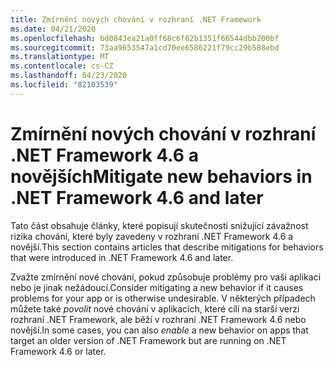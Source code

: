 ```yaml
---
title: Zmírnění nových chování v rozhraní .NET Framework
ms.date: 04/21/2020
ms.openlocfilehash: bd0843ea21a0ff68c6f02b1351f66544dbb200bf
ms.sourcegitcommit: 73aa9653547a1cd70ee6586221f79cc29b588ebd
ms.translationtype: MT
ms.contentlocale: cs-CZ
ms.lasthandoff: 04/23/2020
ms.locfileid: "82103539"
---
```

# <a name="mitigate-new-behaviors-in-net-framework-46-and-later"></a><span data-ttu-id="e5fe6-102">Zmírnění nových chování v rozhraní .NET Framework 4.6 a novějších</span><span class="sxs-lookup"><span data-stu-id="e5fe6-102">Mitigate new behaviors in .NET Framework 4.6 and later</span></span>

<span data-ttu-id="e5fe6-103">Tato část obsahuje články, které popisují skutečnosti snižující závažnost rizika chování, které byly zavedeny v rozhraní .NET Framework 4.6 a novější.</span><span class="sxs-lookup"><span data-stu-id="e5fe6-103">This section contains articles that describe mitigations for behaviors that were introduced in .NET Framework 4.6 and later.</span></span>

<span data-ttu-id="e5fe6-104">Zvažte zmírnění nové chování, pokud způsobuje problémy pro vaši aplikaci nebo je jinak nežádoucí.</span><span class="sxs-lookup"><span data-stu-id="e5fe6-104">Consider mitigating a new behavior if it causes problems for your app or is otherwise undesirable.</span></span> <span data-ttu-id="e5fe6-105">V některých případech můžete také *povolit* nové chování v aplikacích, které cílí na starší verzi rozhraní .NET Framework, ale běží v rozhraní .NET Framework 4.6 nebo novější.</span><span class="sxs-lookup"><span data-stu-id="e5fe6-105">In some cases, you can also *enable* a new behavior on apps that target an older version of .NET Framework but are running on .NET Framework 4.6 or later.</span></span>
